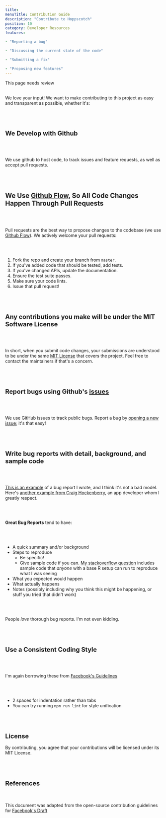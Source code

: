 ```yaml
---
title: 
menuTitle: Contribution Guide
description: "Contribute to Hoppscotch"
position: 10
category: Developer Resources
features:

- "Reporting a bug"

- "Discussing the current state of the code"

- "Submitting a fix"

- "Proposing new features"
---
```



<alert>
This page needs review
</alert>
<br></br>

We love your input! We want to make contributing to this project as easy and transparent as possible, whether it's:

<list :items="features"></list>

<br></br>

##  <h2 style="font-size:20px"> We Develop with Github </h2>

<br></br>

We use github to host code, to track issues and feature requests, as well as accept pull requests.

<br></br>

## We Use [Github Flow](https://guides.github.com/introduction/flow/index.html), So All Code Changes Happen Through Pull Requests

<br></br>

Pull requests are the best way to propose changes to the codebase (we use [Github Flow](https://guides.github.com/introduction/flow/index.html)). We actively welcome your pull requests:

<br></br>

1. Fork the repo and create your branch from `master`.
2. If you've added code that should be tested, add tests.
3. If you've changed APIs, update the documentation.
4. Ensure the test suite passes.
5. Make sure your code lints.
6. Issue that pull request!

<br></br>

##  <h2 style="font-size:20px"> Any contributions you make will be under the MIT Software License </h2>

<br></br>

In short, when you submit code changes, your submissions are understood to be under the same [MIT License](http://choosealicense.com/licenses/mit/) that covers the project. Feel free to contact the maintainers if that's a concern.

<br></br>

##  <h2 style="font-size:20px"> Report bugs using Github's  [issues](https://github.com/hoppscotch/hoppscotch/issues) </h2>

<br></br>

We use GitHub issues to track public bugs. Report a bug by [opening a new issue](https://github.com/hoppscotch/hoppscotch/issues); it's that easy!

<br></br>

##  <h2 style="font-size:20px"> Write bug reports with detail, background, and sample code </h2>

<br></br>

[This is an example](http://stackoverflow.com/q/12088905/180626) of a bug report I wrote, and I think it's not a bad model. Here's [another example from Craig Hockenberry](http://www.openradar.me/11905408), an app developer whom I greatly respect.

<br></br>

**Great Bug Reports** tend to have:

<br></br>

- A quick summary and/or background
- Steps to reproduce
  - Be specific!
  - Give sample code if you can. [My stackoverflow question](http://stackoverflow.com/q/12088905/180626) includes sample code that *anyone* with a base R setup can run to reproduce what I was seeing
- What you expected would happen
- What actually happens
- Notes (possibly including why you think this might be happening, or stuff you tried that didn't work)

<br></br>

People *love* thorough bug reports. I'm not even kidding.

<br></br>

## <h2 style="font-size:20px"> Use a Consistent Coding Style </h2>

<br></br>

I'm again borrowing these from [Facebook's Guidelines](https://github.com/facebook/draft-js/blob/a9316a723f9e918afde44dea68b5f9f39b7d9b00/CONTRIBUTING.md)

<br></br>

* 2 spaces for indentation rather than tabs
* You can try running `npm run lint` for style unification

<br></br>

## <h2 style="font-size:20px"> License </h2>
By contributing, you agree that your contributions will be licensed under its MIT License.

<br></br>

## <h2 style="font-size:20px"> References </h2>

<br></br>
This document was adapted from the open-source contribution guidelines for [Facebook's Draft](https://github.com/facebook/draft-js/blob/a9316a723f9e918afde44dea68b5f9f39b7d9b00/CONTRIBUTING.md)